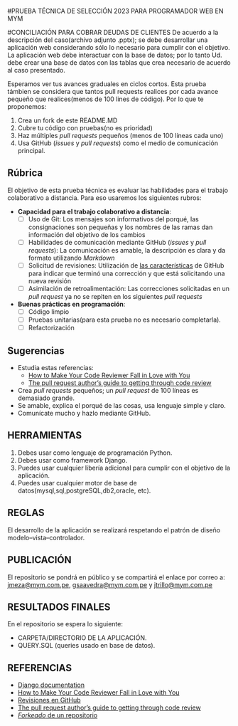 #PRUEBA TÉCNICA DE SELECCIÓN 2023 PARA PROGRAMADOR WEB EN MYM

#CONCILIACIÓN PARA COBRAR DEUDAS DE CLIENTES
De acuerdo a la descripción del caso(archivo adjunto .pptx); se debe desarrollar una aplicación web considerando sólo lo necesario para cumplir con el objetivo. La aplicación web debe interactuar con la base de datos; por lo tanto Ud. debe crear una base de datos con las tablas que crea necesario de acuerdo al caso presentado.

Esperamos ver tus avances graduales en ciclos cortos. Esta prueba támbien se considera que tantos pull requests realices por cada avance pequeño que realices(menos de 100 lines de código). Por lo que te proponemos:

1. Crea un fork de este README.MD
2. Cubre tu código con pruebas(no es prioridad)
3. Haz múltiples _pull requests_ pequeños (menos de 100 líneas cada uno)
4. Usa GitHub (_issues_ y _pull requests_) como el medio de comunicación principal.

## Rúbrica
El objetivo de esta prueba técnica es evaluar las habilidades para el trabajo colaborativo a distancia. Para eso usaremos los siguientes rubros:

- **Capacidad para el trabajo colaborativo a distancia**:
  - [ ] Uso de Git: Los mensajes son informativos del porqué, las consignaciones son pequeñas y los
    nombres de las ramas dan información del objetivo de los cambios
  - [ ] Habilidades de comunicación mediante GitHub (_issues_ y _pull requests_): La comunicación es
    amable, la descripción es clara y da formato utilizando _Markdown_
  - [ ] Solicitud de revisiones: Utilización de [las
    características](https://docs.github.com/en/github/collaborating-with-issues-and-pull-requests/requesting-a-pull-request-review)
    de GitHub para indicar que terminó una corrección y que está solicitando una nueva revisión
  - [ ] Asimilación de retroalimentación: Las correcciones solicitadas en un _pull request_ ya no se
    repiten en los siguientes _pull requests_

- **Buenas prácticas en programación**:
  - [ ] Código limpio
  - [ ] Pruebas unitarias(para esta prueba no es necesario completarla).
  - [ ] Refactorización

## Sugerencias
- Estudia estas referencias:
    - [How to Make Your Code Reviewer Fall in Love with You](https://mtlynch.io/code-review-love/)
    - [The pull request author’s guide to getting through code review](https://google.github.io/eng-practices/review/developer/)
- Crea _pull requests_ pequeños; un _pull request_ de 100 líneas es demasiado grande.
- Se amable, explica el porqué de las cosas, usa lenguaje simple y claro.
- Comunícate mucho y hazlo mediante GitHub.

## HERRAMIENTAS
1. Debes usar como lenguaje de programación Python. 
2. Debes usar como framework Django.
3. Puedes usar cualquier libería adicional para cumplir con el objetivo de la aplicación.
4. Puedes usar cualquier motor de base de datos(mysql,sql,postgreSQL,db2,oracle, etc).

## REGLAS
El desarrollo de la aplicación se realizará respetando el patrón de diseño modelo–vista–controlador.

## PUBLICACIÓN
El repositorio se pondrá en público y se compartirá el enlace por correo a: jmeza@mym.com.pe, gsaavedra@mym.com.pe y jtrillo@mym.com.pe 

## RESULTADOS FINALES
En el repositorio se espera lo siguiente:
- CARPETA/DIRECTORIO DE LA APLICACIÓN.
- QUERY.SQL (queries usado en base de datos).


## REFERENCIAS
- [Django documentation](https://docs.djangoproject.com/en/4.2/)
- [How to Make Your Code Reviewer Fall in Love with You](https://mtlynch.io/code-review-love/)
- [Revisiones en GitHub](https://docs.github.com/en/github/collaborating-with-issues-and-pull-requests/requesting-a-pull-request-review)
- [The pull request author’s guide to getting through code review](https://google.github.io/eng-practices/review/developer/)
- [_Forkeado_ de un repositorio](https://docs.github.com/en/github/getting-started-with-github/fork-a-repo)
